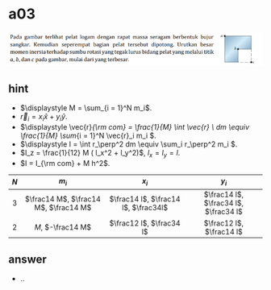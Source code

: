 # a03
![](../img/a03.png)


## hint
+ $\displaystyle M = \sum_{i = 1}^N m_i$.
+ $\vec{r}_i = x_i \hat{x} + y_i \hat{y}$.
+ $\displaystyle \vec{r}_{\rm com} = \frac{1}{M} \int \vec{r} \ dm \equiv \frac{1}{M} \sum_{i = 1}^N \vec{r}_i m_i $.
+ $\displaystyle I = \int r_\perp^2 dm \equiv \sum_i r_\perp^2 m_i $.
+ $I_z = \frac{1}{12} M ( l_x^2 + l_y^2)$, $l_x = l_y = l$.
+ $I = I_{\rm com} + M h^2$.

$N$ | $m_i$ | $x_i$ | $y_i$
:-: | :-: | :-: | :-:
$3$ | $\frac14 M$, $\frac14 M$, $\frac14 M$ | $\frac14 l$, $\frac14 l$, $\frac34l$ | $\frac14 l$, $\frac34 l$, $\frac34 l$
$2$ | $M$, $-\frac14 M$ | $\frac12 l$, $\frac34 l$ | $\frac12 l$, $\frac14 l$



## answer
+ ..
